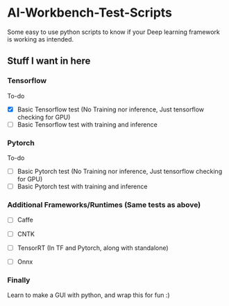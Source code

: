 # AI-Workbench-Test-Scripts
Some easy to use python scripts to know if your Deep learning framework is working as intended.


## Stuff I want in here

### Tensorflow

To-do

 - [X] Basic Tensorflow test (No Training nor inference, Just tensorflow checking for GPU)
 - [ ] Basic Tensorflow test with training and inference

### Pytorch

To-do
 - [ ] Basic Pytorch test (No Training nor inference, Just tensorflow checking for GPU)
 - [ ] Basic Pytorch test with training and inference

### Additional Frameworks/Runtimes (Same tests as above)

 - [ ] Caffe
 - [ ] CNTK
 - [ ] TensorRT (In TF and Pytorch, along with standalone)
 - [ ] Onnx


### Finally

Learn to make a GUI with python, and wrap this for fun :)
